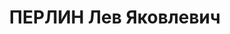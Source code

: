 ---
title: ПЕРЛИН Лев Яковлевич
description: "1900 г.р., м.р.: г.Днепропетровск, еврей, член ВКП(б) с 1926\n пом.командира\
  \ 8 мехбригады, военный инженер 2 ранга \n Арестован 13.10.1937\n Обвинение: 54-1б,\
  \ 8, 11\n Приговор: ВК ВС СССР, 21.12.1937 — ВМН, конф., лиш.в/звания\n Реабилитация:\
  \ ВК ВС СССР, 16.05.1957"
---